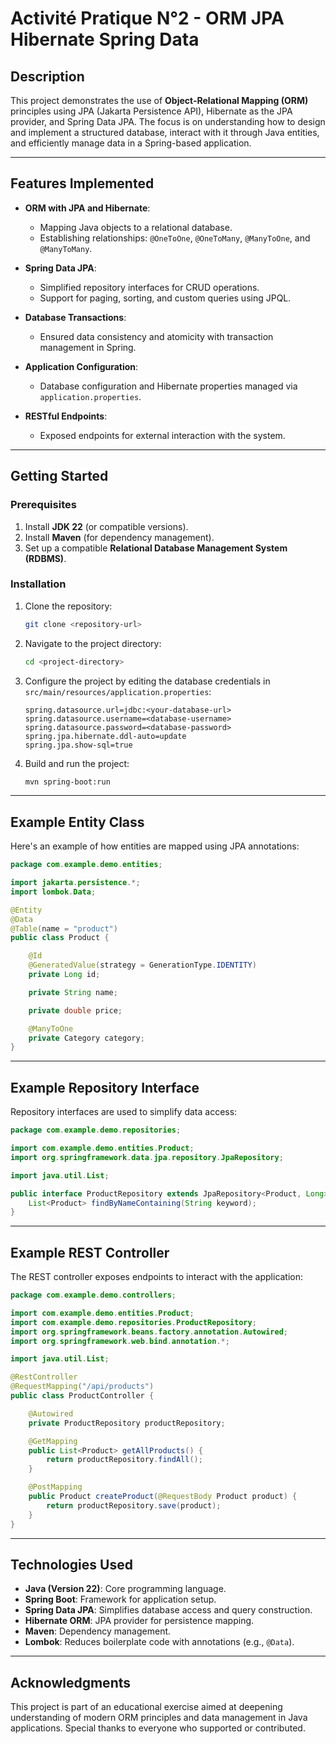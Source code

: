 # Activité Pratique N°2 - ORM JPA Hibernate Spring Data

## Description

This project demonstrates the use of **Object-Relational Mapping (ORM)** principles using JPA (Jakarta Persistence API), Hibernate as the JPA provider, and Spring Data JPA. The focus is on understanding how to design and implement a structured database, interact with it through Java entities, and efficiently manage data in a Spring-based application.

---

## Features Implemented

- **ORM with JPA and Hibernate**:
    - Mapping Java objects to a relational database.
    - Establishing relationships: `@OneToOne`, `@OneToMany`, `@ManyToOne`, and `@ManyToMany`.

- **Spring Data JPA**:
    - Simplified repository interfaces for CRUD operations.
    - Support for paging, sorting, and custom queries using JPQL.

- **Database Transactions**:
    - Ensured data consistency and atomicity with transaction management in Spring.

- **Application Configuration**:
    - Database configuration and Hibernate properties managed via `application.properties`.

- **RESTful Endpoints**:
    - Exposed endpoints for external interaction with the system.

---

## Getting Started

### Prerequisites

1. Install **JDK 22** (or compatible versions).
2. Install **Maven** (for dependency management).
3. Set up a compatible **Relational Database Management System (RDBMS)**.

### Installation

1. Clone the repository:
   ```bash
   git clone <repository-url>
   ```
2. Navigate to the project directory:
   ```bash
   cd <project-directory>
   ```
3. Configure the project by editing the database credentials in `src/main/resources/application.properties`:
   ```properties
   spring.datasource.url=jdbc:<your-database-url>
   spring.datasource.username=<database-username>
   spring.datasource.password=<database-password>
   spring.jpa.hibernate.ddl-auto=update
   spring.jpa.show-sql=true
   ```

4. Build and run the project:
   ```bash
   mvn spring-boot:run
   ```

---

## Example Entity Class

Here's an example of how entities are mapped using JPA annotations:

```java
package com.example.demo.entities;

import jakarta.persistence.*;
import lombok.Data;

@Entity
@Data
@Table(name = "product")
public class Product {

    @Id
    @GeneratedValue(strategy = GenerationType.IDENTITY)
    private Long id;

    private String name;

    private double price;

    @ManyToOne
    private Category category;
}
```

---

## Example Repository Interface

Repository interfaces are used to simplify data access:

```java
package com.example.demo.repositories;

import com.example.demo.entities.Product;
import org.springframework.data.jpa.repository.JpaRepository;

import java.util.List;

public interface ProductRepository extends JpaRepository<Product, Long> {
    List<Product> findByNameContaining(String keyword);
}
```

---

## Example REST Controller

The REST controller exposes endpoints to interact with the application:

```java
package com.example.demo.controllers;

import com.example.demo.entities.Product;
import com.example.demo.repositories.ProductRepository;
import org.springframework.beans.factory.annotation.Autowired;
import org.springframework.web.bind.annotation.*;

import java.util.List;

@RestController
@RequestMapping("/api/products")
public class ProductController {

    @Autowired
    private ProductRepository productRepository;

    @GetMapping
    public List<Product> getAllProducts() {
        return productRepository.findAll();
    }

    @PostMapping
    public Product createProduct(@RequestBody Product product) {
        return productRepository.save(product);
    }
}
```

---

## Technologies Used

- **Java (Version 22)**: Core programming language.
- **Spring Boot**: Framework for application setup.
- **Spring Data JPA**: Simplifies database access and query construction.
- **Hibernate ORM**: JPA provider for persistence mapping.
- **Maven**: Dependency management.
- **Lombok**: Reduces boilerplate code with annotations (e.g., `@Data`).

---

## Acknowledgments

This project is part of an educational exercise aimed at deepening understanding of modern ORM principles and data management in Java applications. Special thanks to everyone who supported or contributed.
